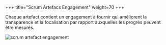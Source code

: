 +++
title="Scrum Artefacs Engagement"
weight=70
+++

Chaque artefact contient un engagement à fournir qui améliorent la transparence et la focalisation par rapport auxquelles les progrès peuvent être mesurés.

![scrum artefact engagement](../images/scrum_artefacts_engagement.png)
